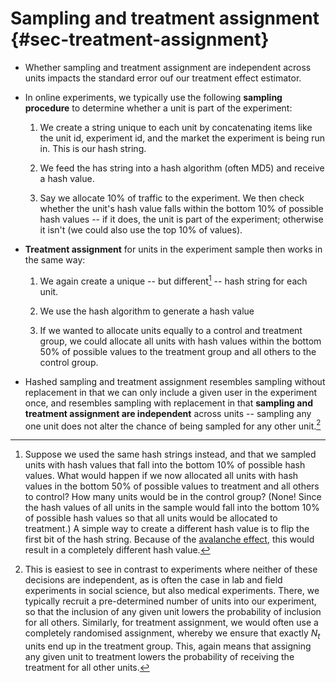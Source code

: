 # Sampling and treatment assignment {#sec-treatment-assignment}

- Whether sampling and treatment assignment are independent across units impacts the standard error ouf our treatment effect estimator.

- In online experiments, we typically use the following **sampling procedure** to determine whether a unit is part of the experiment:

  1. We create a string unique to each unit by concatenating items like the unit id, experiment id, and the market the experiment is being run in. This is our hash string.

  2. We feed the has string into a hash algorithm (often MD5) and receive a hash value.

  3. Say we allocate 10% of traffic to the experiment. We then check whether the unit's hash value falls within the bottom 10% of possible hash values -- if it does, the unit is part of the experiment; otherwise it isn't (we could also use the top 10% of values).

- **Treatment assignment** for units in the experiment sample then works in the same way:

  1. We again create a unique -- but different[^different_hash] -- hash string for each unit.

  2. We use the hash algorithm to generate a hash value

  3. If we wanted to allocate units equally to a control and treatment group, we could allocate all units with hash values within the bottom 50% of possible values to the treatment group and all others to the control group.

- Hashed sampling and treatment assignment resembles sampling without replacement in that we can only include a given user in the experiment once, and resembles sampling with replacement in that **sampling and treatment assignment are independent** across units -- sampling any one unit does not alter the chance of being sampled for any other unit.[^dependent_sampling]


[^different_hash]: Suppose we used the same hash strings instead, and that we sampled units with hash values that fall into the bottom 10% of possible hash values. What would happen if we now allocated all units with hash values in the bottom 50% of possible values to treatment and all others to control? How many units would be in the control group? (None! Since the hash values of all units in the sample would fall into the bottom 10% of possible hash values so that all units would be allocated to treatment.) A simple way to create a different hash value is to flip the first bit of the hash string. Because of the [avalanche effect](https://en.wikipedia.org/wiki/Avalanche_effect), this would result in a completely different hash value.

[^dependent_sampling]: This is easiest to see in contrast to experiments where neither of these
decisions are independent, as is often the case in lab and field experiments in
social science, but also medical experiments. There, we typically recruit a
pre-determined number of units into our experiment, so that the inclusion of any
given unit lowers the probability of inclusion for all others. Similarly, for
treatment assignment, we would often use a completely randomised assignment, whereby we ensure that exactly $N_t$ units end up in the treatment group. This, again means that assigning any given unit to treatment lowers the probability of receiving the treatment for all other units.
